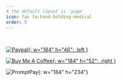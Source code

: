 ```yaml
---
# the default layout is 'page'
icon: fas fa-hand-holding-medical
order: 5
---
```


<script type='text/javascript' src='https://storage.ko-fi.com/cdn/widget/Widget_2.js'></script><script type='text/javascript'>kofiwidget2.init('Support Me on Ko-fi', '#0866FF', 'W7W6LD7M9');kofiwidget2.draw();</script> <br/>
[![Paypal](https://assets.naruebet.dev/img/paypal-me.webp){: w="184" h="46": .left }](https://paypal.me/NChaipin)

[![Buy Me A Coffee](https://cdn.buymeacoffee.com/buttons/v2/default-yellow.png){: w="184" h="52": .right }](https://www.buymeacoffee.com/naruebet)

![PromptPay](https://assets.naruebet.dev/img/PromptPay.webp){: w="184" h="234"}